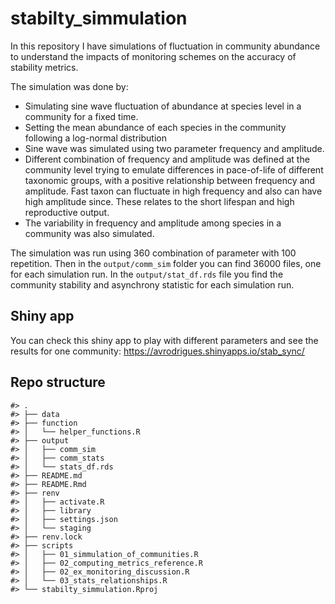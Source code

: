 
<!-- README.md is generated from README.Rmd. Please edit that file -->

# stabilty_simmulation

<!-- badges: start -->
<!-- badges: end -->

In this repository I have simulations of fluctuation in community
abundance to understand the impacts of monitoring schemes on the
accuracy of stability metrics.

The simulation was done by:

- Simulating sine wave fluctuation of abundance at species level in a
  community for a fixed time.
- Setting the mean abundance of each species in the community following
  a log-normal distribution
- Sine wave was simulated using two parameter frequency and amplitude.
- Different combination of frequency and amplitude was defined at the
  community level trying to emulate differences in pace-of-life of
  different taxonomic groups, with a positive relationship between
  frequency and amplitude. Fast taxon can fluctuate in high frequency
  and also can have high amplitude since. These relates to the short
  lifespan and high reproductive output.
- The variability in frequency and amplitude among species in a
  community was also simulated.

The simulation was run using 360 combination of parameter with 100
repetition. Then in the `output/comm_sim` folder you can find 36000
files, one for each simulation run. In the `output/stat_df.rds` file you
find the community stability and asynchrony statistic for each
simulation run.

## Shiny app

You can check this shiny app to play with different parameters and see
the results for one community:
<https://avrodrigues.shinyapps.io/stab_sync/>

## Repo structure

    #> .
    #> ├── data
    #> ├── function
    #> │   └── helper_functions.R
    #> ├── output
    #> │   ├── comm_sim
    #> │   ├── comm_stats
    #> │   └── stats_df.rds
    #> ├── README.md
    #> ├── README.Rmd
    #> ├── renv
    #> │   ├── activate.R
    #> │   ├── library
    #> │   ├── settings.json
    #> │   └── staging
    #> ├── renv.lock
    #> ├── scripts
    #> │   ├── 01_simmulation_of_communities.R
    #> │   ├── 02_computing_metrics_reference.R
    #> │   ├── 02_ex_monitoring_discussion.R
    #> │   └── 03_stats_relationships.R
    #> └── stabilty_simmulation.Rproj
